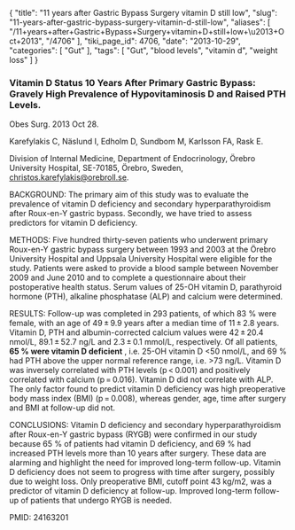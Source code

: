 {
    "title": "11 years after Gastric Bypass Surgery vitamin D still low",
    "slug": "11-years-after-gastric-bypass-surgery-vitamin-d-still-low",
    "aliases": [
        "/11+years+after+Gastric+Bypass+Surgery+vitamin+D+still+low+\u2013+Oct+2013",
        "/4706"
    ],
    "tiki_page_id": 4706,
    "date": "2013-10-29",
    "categories": [
        "Gut"
    ],
    "tags": [
        "Gut",
        "blood levels",
        "vitamin d",
        "weight loss"
    ]
}


### Vitamin D Status 10 Years After Primary Gastric Bypass: Gravely High Prevalence of Hypovitaminosis D and Raised PTH Levels.

Obes Surg. 2013 Oct 28. 

Karefylakis C, Näslund I, Edholm D, Sundbom M, Karlsson FA, Rask E.

Division of Internal Medicine, Department of Endocrinology, Örebro University Hospital, SE-70185, Örebro, Sweden, christos.karefylakis@orebroll.se.

BACKGROUND: The primary aim of this study was to evaluate the prevalence of vitamin D deficiency and secondary hyperparathyroidism after Roux-en-Y gastric bypass. Secondly, we have tried to assess predictors for vitamin D deficiency.

METHODS: Five hundred thirty-seven patients who underwent primary Roux-en-Y gastric bypass surgery between 1993 and 2003 at the Örebro University Hospital and Uppsala University Hospital were eligible for the study. Patients were asked to provide a blood sample between November 2009 and June 2010 and to complete a questionnaire about their postoperative health status. Serum values of 25-OH vitamin D, parathyroid hormone (PTH), alkaline phosphatase (ALP) and calcium were determined.

RESULTS: Follow-up was completed in 293 patients, of which 83 % were female, with an age of 49 ± 9.9 years after a median time of 11 ± 2.8 years. Vitamin D, PTH and albumin-corrected calcium values were 42 ± 20.4 nmol/L, 89.1 ± 52.7 ng/L and 2.3 ± 0.1 mmol/L, respectively. Of all patients,  **65 % were vitamin D deficient** , i.e. 25-OH vitamin D <50 nmol/L, and 69 % had PTH above the upper normal reference range, i.e. >73 ng/L. Vitamin D was inversely correlated with PTH levels (p < 0.001) and positively correlated with calcium (p = 0.016). Vitamin D did not correlate with ALP. The only factor found to predict vitamin D deficiency was high preoperative body mass index (BMI) (p = 0.008), whereas gender, age, time after surgery and BMI at follow-up did not.

CONCLUSIONS: Vitamin D deficiency and secondary hyperparathyroidism after Roux-en-Y gastric bypass (RYGB) were confirmed in our study because 65 % of patients had vitamin D deficiency, and 69 % had increased PTH levels more than 10 years after surgery. These data are alarming and highlight the need for improved long-term follow-up. Vitamin D deficiency does not seem to progress with time after surgery, possibly due to weight loss. Only preoperative BMI, cutoff point 43 kg/m2, was a predictor of vitamin D deficiency at follow-up. Improved long-term follow-up of patients that undergo RYGB is needed.

PMID:    24163201